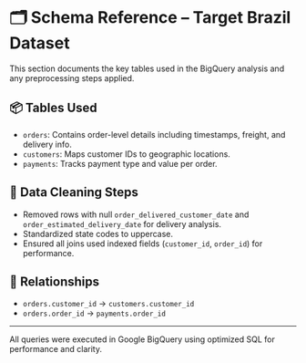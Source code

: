 # 🗂️ Schema Reference – Target Brazil Dataset

This section documents the key tables used in the BigQuery analysis and any preprocessing steps applied.

## 📦 Tables Used

- `orders`: Contains order-level details including timestamps, freight, and delivery info.
- `customers`: Maps customer IDs to geographic locations.
- `payments`: Tracks payment type and value per order.

## 🧹 Data Cleaning Steps

- Removed rows with null `order_delivered_customer_date` and `order_estimated_delivery_date` for delivery analysis.
- Standardized state codes to uppercase.
- Ensured all joins used indexed fields (`customer_id`, `order_id`) for performance.

## 🔗 Relationships

- `orders.customer_id` → `customers.customer_id`
- `orders.order_id` → `payments.order_id`

---

All queries were executed in Google BigQuery using optimized SQL for performance and clarity.
